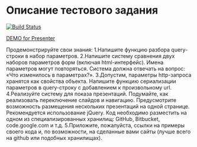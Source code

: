 Описание тестового задания
==============
[![Build Status](https://travis-ci.org/imevs/YandexTestTask.png?branch=master)](https://travis-ci.org/imevs/YandexTestTask)

[DEMO for Presenter](http://guarded-badlands-2827.herokuapp.com/tasks/4.html)

Продемонстрируйте свои знания:
1.Напишите функцию разбора query-строки в набор параметров.
2.Напишите систему сравнения двух наборов параметров форм (включая html-интерфейс).
    Имена параметров могут повторяться.
    Система должна отвечать на вопрос: «Что изменилось в параметрах?».
3.Допустим, параметры http-запроса хранятся как свойства объекта.
    Напишите функцию сериализации параметров в query-строку с добавлением к произвольному url.
4.Реализуйте систему для показа презентаций.
    Подумайте, как реализовать переключение слайдов и навигацию.
    Предусмотрите возможность размещения нескольких презентаций на одной странице.
    Рекомендуется использование jQuery.
    Код необходимо разместить на одном из специализированных хранилищ:
    GitHub, Bitbucket, code.google.com и т.д.
5.Приложите, пожалуйста, ссылки на примеры своего кода и, по возможности,
    на сделанные вами сайты (лучше всего на github или подобных хранилищах).
